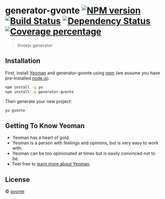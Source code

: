 # generator-gvonte [![NPM version][npm-image]][npm-url] [![Build Status][travis-image]][travis-url] [![Dependency Status][daviddm-image]][daviddm-url] [![Coverage percentage][coveralls-image]][coveralls-url]
> threejs generator

## Installation

First, install [Yeoman](http://yeoman.io) and generator-gvonte using [npm](https://www.npmjs.com/) (we assume you have pre-installed [node.js](https://nodejs.org/)).

```bash
npm install -g yo
npm install -g generator-gvonte
```

Then generate your new project:

```bash
yo gvonte
```

## Getting To Know Yeoman

 * Yeoman has a heart of gold.
 * Yeoman is a person with feelings and opinions, but is very easy to work with.
 * Yeoman can be too opinionated at times but is easily convinced not to be.
 * Feel free to [learn more about Yeoman](http://yeoman.io/).

## License

 © [gvonte](http://106.12.28.127/)


[npm-image]: https://badge.fury.io/js/generator-gvonte.svg
[npm-url]: https://npmjs.org/package/generator-gvonte
[travis-image]: https://travis-ci.com/12/generator-gvonte.svg?branch=master
[travis-url]: https://travis-ci.com/12/generator-gvonte
[daviddm-image]: https://david-dm.org/12/generator-gvonte.svg?theme=shields.io
[daviddm-url]: https://david-dm.org/12/generator-gvonte
[coveralls-image]: https://coveralls.io/repos/12/generator-gvonte/badge.svg
[coveralls-url]: https://coveralls.io/r/12/generator-gvonte
